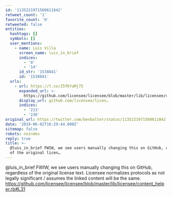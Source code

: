 ```yaml
---
id: '1135221971560611842'
retweet_count: '1'
favorite_count: '0'
retweeted: false
entities:
  hashtags: []
  symbols: []
  user_mentions:
    - name: Luis Villa
      screen_name: luis_in_brief
      indices:
        - '0'
        - '14'
      id_str: '1538841'
      id: '1538841'
  urls:
    - url: https://t.co/Z5fKYaMj75
      expanded_url: >-
        https://github.com/licensee/licensee/blob/master/lib/licensee/content_helper.rb#L31
      display_url: github.com/licensee/licen…
      indices:
        - '213'
        - '236'
original_url: https://twitter.com/benbalter/status/1135221971560611842
date: '2019-06-02T16:29:44.000Z'
sitemap: false
robots: noindex
reply: true
title: >-
  @luis_in_brief FWIW, we see users manually changing this on GitHub, regardless
  of the original licen…
---
```


@luis_in_brief FWIW, we see users manually changing this on GitHub, regardless of the original license text. Licensee normalizes protocols as not legally significant / assumes the linked content will be the same. https://github.com/licensee/licensee/blob/master/lib/licensee/content_helper.rb#L31